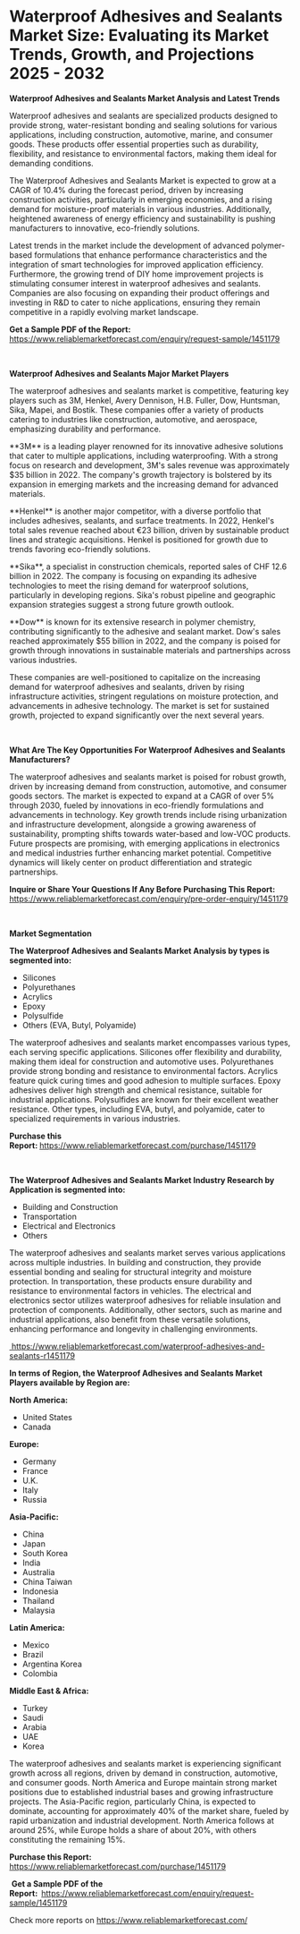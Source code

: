 <p><h1>Waterproof Adhesives and Sealants Market Size: Evaluating its Market Trends, Growth, and Projections 2025 - 2032</h1></p><p><strong>Waterproof Adhesives and Sealants Market Analysis and Latest Trends</strong></p>
<p><p>Waterproof adhesives and sealants are specialized products designed to provide strong, water-resistant bonding and sealing solutions for various applications, including construction, automotive, marine, and consumer goods. These products offer essential properties such as durability, flexibility, and resistance to environmental factors, making them ideal for demanding conditions.</p><p>The Waterproof Adhesives and Sealants Market is expected to grow at a CAGR of 10.4% during the forecast period, driven by increasing construction activities, particularly in emerging economies, and a rising demand for moisture-proof materials in various industries. Additionally, heightened awareness of energy efficiency and sustainability is pushing manufacturers to innovative, eco-friendly solutions. </p><p>Latest trends in the market include the development of advanced polymer-based formulations that enhance performance characteristics and the integration of smart technologies for improved application efficiency. Furthermore, the growing trend of DIY home improvement projects is stimulating consumer interest in waterproof adhesives and sealants. Companies are also focusing on expanding their product offerings and investing in R&D to cater to niche applications, ensuring they remain competitive in a rapidly evolving market landscape.</p></p>
<p><strong>Get a Sample PDF of the Report:&nbsp;</strong> <a href="https://www.reliablemarketforecast.com/enquiry/request-sample/1451179?utm_campaign=2808&utm_medium=2&utm_source=Github&utm_content=ia&utm_term=03042025&utm_id=waterproof-adhesives-and-sealants">https://www.reliablemarketforecast.com/enquiry/request-sample/1451179</a></p>
<p>&nbsp;</p>
<p><strong>Waterproof Adhesives and Sealants Major Market Players</strong></p>
<p><p>The waterproof adhesives and sealants market is competitive, featuring key players such as 3M, Henkel, Avery Dennison, H.B. Fuller, Dow, Huntsman, Sika, Mapei, and Bostik. These companies offer a variety of products catering to industries like construction, automotive, and aerospace, emphasizing durability and performance.</p><p>**3M** is a leading player renowned for its innovative adhesive solutions that cater to multiple applications, including waterproofing. With a strong focus on research and development, 3M's sales revenue was approximately $35 billion in 2022. The company's growth trajectory is bolstered by its expansion in emerging markets and the increasing demand for advanced materials.</p><p>**Henkel** is another major competitor, with a diverse portfolio that includes adhesives, sealants, and surface treatments. In 2022, Henkel's total sales revenue reached about €23 billion, driven by sustainable product lines and strategic acquisitions. Henkel is positioned for growth due to trends favoring eco-friendly solutions.</p><p>**Sika**, a specialist in construction chemicals, reported sales of CHF 12.6 billion in 2022. The company is focusing on expanding its adhesive technologies to meet the rising demand for waterproof solutions, particularly in developing regions. Sika's robust pipeline and geographic expansion strategies suggest a strong future growth outlook.</p><p>**Dow** is known for its extensive research in polymer chemistry, contributing significantly to the adhesive and sealant market. Dow's sales reached approximately $55 billion in 2022, and the company is poised for growth through innovations in sustainable materials and partnerships across various industries.</p><p>These companies are well-positioned to capitalize on the increasing demand for waterproof adhesives and sealants, driven by rising infrastructure activities, stringent regulations on moisture protection, and advancements in adhesive technology. The market is set for sustained growth, projected to expand significantly over the next several years.</p></p>
<p>&nbsp;</p>
<p><strong>What Are The Key Opportunities For Waterproof Adhesives and Sealants Manufacturers?</strong></p>
<p><p>The waterproof adhesives and sealants market is poised for robust growth, driven by increasing demand from construction, automotive, and consumer goods sectors. The market is expected to expand at a CAGR of over 5% through 2030, fueled by innovations in eco-friendly formulations and advancements in technology. Key growth trends include rising urbanization and infrastructure development, alongside a growing awareness of sustainability, prompting shifts towards water-based and low-VOC products. Future prospects are promising, with emerging applications in electronics and medical industries further enhancing market potential. Competitive dynamics will likely center on product differentiation and strategic partnerships.</p></p>
<p><strong>Inquire or Share Your Questions If Any Before Purchasing This Report:</strong> <a href="https://www.reliablemarketforecast.com/enquiry/pre-order-enquiry/1451179?utm_campaign=2808&utm_medium=2&utm_source=Github&utm_content=ia&utm_term=03042025&utm_id=waterproof-adhesives-and-sealants">https://www.reliablemarketforecast.com/enquiry/pre-order-enquiry/1451179</a></p>
<p>&nbsp;</p>
<p><strong>Market Segmentation</strong></p>
<p><strong>The Waterproof Adhesives and Sealants Market Analysis by types is segmented into:</strong></p>
<p><ul><li>Silicones</li><li>Polyurethanes</li><li>Acrylics</li><li>Epoxy</li><li>Polysulfide</li><li>Others (EVA, Butyl, Polyamide)</li></ul></p>
<p><p>The waterproof adhesives and sealants market encompasses various types, each serving specific applications. Silicones offer flexibility and durability, making them ideal for construction and automotive uses. Polyurethanes provide strong bonding and resistance to environmental factors. Acrylics feature quick curing times and good adhesion to multiple surfaces. Epoxy adhesives deliver high strength and chemical resistance, suitable for industrial applications. Polysulfides are known for their excellent weather resistance. Other types, including EVA, butyl, and polyamide, cater to specialized requirements in various industries.</p></p>
<p><strong>Purchase this Report:&nbsp;</strong><a href="https://www.reliablemarketforecast.com/purchase/1451179?utm_campaign=2808&utm_medium=2&utm_source=Github&utm_content=ia&utm_term=03042025&utm_id=waterproof-adhesives-and-sealants">https://www.reliablemarketforecast.com/purchase/1451179</a></p>
<p>&nbsp;</p>
<p><strong>The Waterproof Adhesives and Sealants Market Industry Research by Application is segmented into:</strong></p>
<p><ul><li>Building and Construction</li><li>Transportation</li><li>Electrical and Electronics</li><li>Others</li></ul></p>
<p><p>The waterproof adhesives and sealants market serves various applications across multiple industries. In building and construction, they provide essential bonding and sealing for structural integrity and moisture protection. In transportation, these products ensure durability and resistance to environmental factors in vehicles. The electrical and electronics sector utilizes waterproof adhesives for reliable insulation and protection of components. Additionally, other sectors, such as marine and industrial applications, also benefit from these versatile solutions, enhancing performance and longevity in challenging environments.</p></p>
<p><a href="https://www.reliablemarketforecast.com/waterproof-adhesives-and-sealants-r1451179?utm_campaign=2808&utm_medium=2&utm_source=Github&utm_content=ia&utm_term=03042025&utm_id=waterproof-adhesives-and-sealants">&nbsp;https://www.reliablemarketforecast.com/waterproof-adhesives-and-sealants-r1451179</a></p>
<p><strong>In terms of Region, the Waterproof Adhesives and Sealants Market Players available by Region are:</strong></p>
<p>
    <p> <strong> North America: </strong>
        <ul>
            <li>United States</li>
            <li>Canada</li>
        </ul>
        </p> 
    <p> <strong> Europe: </strong>
        <ul>
            <li>Germany</li>
            <li>France</li>
            <li>U.K.</li>
            <li>Italy</li>
            <li>Russia</li>
        </ul>
        </p> 
    <p> <strong> Asia-Pacific: </strong>
        <ul>
            <li>China</li>
            <li>Japan</li>
            <li>South Korea</li>
            <li>India</li>
            <li>Australia</li>
            <li>China Taiwan</li>
            <li>Indonesia</li>
            <li>Thailand</li>
            <li>Malaysia</li>
        </ul>
        </p> 
    <p> <strong> Latin America: </strong>
        <ul>
            <li>Mexico</li>
            <li>Brazil</li>
            <li>Argentina Korea</li>
            <li>Colombia</li>
        </ul>
        </p> 
    <p> <strong> Middle East & Africa: </strong>
        <ul>
            <li>Turkey</li>
            <li>Saudi</li>
            <li>Arabia</li>
            <li>UAE</li>
            <li>Korea</li>
        </ul>
    </p>
    </p>
<p><p>The waterproof adhesives and sealants market is experiencing significant growth across all regions, driven by demand in construction, automotive, and consumer goods. North America and Europe maintain strong market positions due to established industrial bases and growing infrastructure projects. The Asia-Pacific region, particularly China, is expected to dominate, accounting for approximately 40% of the market share, fueled by rapid urbanization and industrial development. North America follows at around 25%, while Europe holds a share of about 20%, with others constituting the remaining 15%.</p></p>
<p><strong>Purchase this Report: </strong><a href="https://www.reliablemarketforecast.com/purchase/1451179?utm_campaign=2808&utm_medium=2&utm_source=Github&utm_content=ia&utm_term=03042025&utm_id=waterproof-adhesives-and-sealants">https://www.reliablemarketforecast.com/purchase/1451179</a></p>
<p>&nbsp;<strong>Get a Sample PDF of the Report:&nbsp;&nbsp;</strong><a href="https://www.reliablemarketforecast.com/enquiry/request-sample/1451179?utm_campaign=2808&utm_medium=2&utm_source=Github&utm_content=ia&utm_term=03042025&utm_id=waterproof-adhesives-and-sealants">https://www.reliablemarketforecast.com/enquiry/request-sample/1451179</a></p>
<p><strong></strong></p>
<p>Check more reports on <a href="https://www.reliablemarketforecast.com/?utm_campaign=2808&utm_medium=2&utm_source=Github&utm_content=ia&utm_term=03042025&utm_id=waterproof-adhesives-and-sealants">https://www.reliablemarketforecast.com/</a></p>